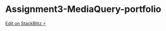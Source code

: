 # Assignment3-MediaQuery-portfolio

[Edit on StackBlitz ⚡️](https://stackblitz.com/edit/react-ts-gjwnxe)